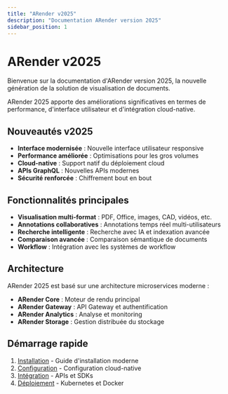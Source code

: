 ```yaml
---
title: "ARender v2025"
description: "Documentation ARender version 2025"
sidebar_position: 1
---
```


# ARender v2025

Bienvenue sur la documentation d'ARender version 2025, la nouvelle génération de la solution de visualisation de documents.

ARender 2025 apporte des améliorations significatives en termes de performance, d'interface utilisateur et d'intégration cloud-native.

## Nouveautés v2025

- **Interface modernisée** : Nouvelle interface utilisateur responsive
- **Performance améliorée** : Optimisations pour les gros volumes
- **Cloud-native** : Support natif du déploiement cloud
- **APIs GraphQL** : Nouvelles APIs modernes
- **Sécurité renforcée** : Chiffrement bout en bout

## Fonctionnalités principales

- **Visualisation multi-format** : PDF, Office, images, CAD, vidéos, etc.
- **Annotations collaboratives** : Annotations temps réel multi-utilisateurs
- **Recherche intelligente** : Recherche avec IA et indexation avancée
- **Comparaison avancée** : Comparaison sémantique de documents
- **Workflow** : Intégration avec les systèmes de workflow

## Architecture

ARender 2025 est basé sur une architecture microservices moderne :

- **ARender Core** : Moteur de rendu principal
- **ARender Gateway** : API Gateway et authentification
- **ARender Analytics** : Analyse et monitoring
- **ARender Storage** : Gestion distribuée du stockage

## Démarrage rapide

1. [Installation](installation/) - Guide d'installation moderne
2. [Configuration](configuration/) - Configuration cloud-native
3. [Intégration](integration/) - APIs et SDKs
4. [Déploiement](deployment/) - Kubernetes et Docker